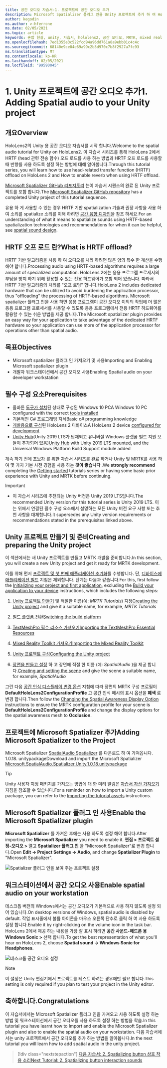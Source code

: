 ```yaml
---
title: 공간 오디오 자습서-1. 프로젝트에 공간 오디오 추가
description: Microsoft Spatializer 플러그 인을 Unity 프로젝트에 추가 하 여 HoloLens 2 HRTF 하드웨어 오프 로드에 액세스 합니다.
author: kegodin
ms.author: v-hferrone
ms.date: 02/05/2021
ms.topic: article
keywords: 혼합 현실, unity, 자습서, hololens2, 공간 오디오, MRTK, mixed reality toolkit, UWP, Windows 10, HRTF, head 관련 전송 함수, 반향, Microsoft Spatializer
ms.openlocfilehash: 7ed1355e3c522fcd94a96dd761a8a9ebb01c4c4c
ms.sourcegitcommit: 68140e9ce84e69a99c2b3d970c7b8f2927a7fc93
ms.translationtype: MT
ms.contentlocale: ko-KR
ms.lasthandoff: 02/05/2021
ms.locfileid: "99590045"
---
```

# <a name="1-adding-spatial-audio-to-your-unity-project"></a><span data-ttu-id="98af9-105">1. Unity 프로젝트에 공간 오디오 추가</span><span class="sxs-lookup"><span data-stu-id="98af9-105">1. Adding Spatial audio to your Unity project</span></span>

## <a name="overview"></a><span data-ttu-id="98af9-106">개요</span><span class="sxs-lookup"><span data-stu-id="98af9-106">Overview</span></span>

<span data-ttu-id="98af9-107">HoloLens2의 Unity 용 공간 오디오 자습서를 시작 합니다.</span><span class="sxs-lookup"><span data-stu-id="98af9-107">Welcome to the spatial audio tutorial for Unity on HoloLens2.</span></span> <span data-ttu-id="98af9-108">이 자습서 시리즈를 통해 HoloLens 2에서 HRTF (head 관련 전송 함수) 오프 로드를 사용 하는 방법과 HRTF 오프 로드를 사용할 때 반향를 사용 하도록 설정 하는 방법에 대해 알아봅니다.</span><span class="sxs-lookup"><span data-stu-id="98af9-108">Through this tutorial series, you will learn how to use head-related transfer function (HRTF) offload on HoloLens 2 and How to enable reverb when using HRTF offload.</span></span>

<span data-ttu-id="98af9-109">[Microsoft Spatializer GitHub 리포지토리](https://github.com/microsoft/spatialaudio-unity) 는이 자습서 시퀀스의 완료 된 Unity 프로젝트를 포함 합니다.</span><span class="sxs-lookup"><span data-stu-id="98af9-109">The [Microsoft Spatializer GitHub repository](https://github.com/microsoft/spatialaudio-unity) has a completed Unity project of this tutorial sequence.</span></span>

<span data-ttu-id="98af9-110">유용 하 게 사용할 수 있는 경우 HRTF 기반 spatialization 기술과 권장 사항을 사용 하 여 소리를 spatialize 소리를 이해 하려면 [공간 음향 디자인](/windows/mixed-reality/spatial-sound-design)을 참조 하세요.</span><span class="sxs-lookup"><span data-stu-id="98af9-110">For an understanding of what it means to spatialize sounds using HRTF-based spatialization technologies and recommendations for when it can be helpful, see [spatial sound design](/windows/mixed-reality/spatial-sound-design).</span></span>

## <a name="what-is-hrtf-offload"></a><span data-ttu-id="98af9-111">HRTF 오프 로드 란?</span><span class="sxs-lookup"><span data-stu-id="98af9-111">What is HRTF offload?</span></span>

<span data-ttu-id="98af9-112">HRTF 기반 알고리즘을 사용 하 여 오디오를 처리 하려면 많은 양의 특수 한 계산을 수행 해야 합니다.</span><span class="sxs-lookup"><span data-stu-id="98af9-112">Processing audio using HRTF-based algorithms requires a large amount of specialized computation.</span></span> <span data-ttu-id="98af9-113">HoloLens 2에는 응용 프로그램 프로세서의 부담을 방지 하기 위해 활용할 수 있는 전용 하드웨어가 포함 되어 있습니다. 따라서 HRTF 기반 알고리즘의 처리를 "오프 로딩" 합니다.</span><span class="sxs-lookup"><span data-stu-id="98af9-113">HoloLens 2 includes dedicated hardware that can be utilized to avoid burdening the application processor, thus "offloading" the processing of HRTF-based algorithms.</span></span>  <span data-ttu-id="98af9-114">Microsoft spatializer 플러그 인을 사용 하면 응용 프로그램이 공간 오디오 이외의 작업에 더 많은 응용 프로그램 프로세서를 사용할 수 있도록 응용 프로그램에서 전용 HRTF 하드웨어를 활용할 수 있는 쉬운 방법을 제공 합니다.</span><span class="sxs-lookup"><span data-stu-id="98af9-114">The Microsoft spatializer plugin provides an easy way for your application to take advantage of the dedicated HRTF hardware so your application can use more of the application processor for operations other than spatial audio.</span></span>

## <a name="objectives"></a><span data-ttu-id="98af9-115">목표</span><span class="sxs-lookup"><span data-stu-id="98af9-115">Objectives</span></span>

* <span data-ttu-id="98af9-116">Microsoft spatializer 플러그 인 가져오기 및 사용</span><span class="sxs-lookup"><span data-stu-id="98af9-116">Importing and Enabling Microsoft spatializer plugin</span></span>
* <span data-ttu-id="98af9-117">개발자 워크스테이션에서 공간 오디오 사용</span><span class="sxs-lookup"><span data-stu-id="98af9-117">Enabling Spatial audio on your developer workstation</span></span>

## <a name="prerequisites"></a><span data-ttu-id="98af9-118">필수 구성 요소</span><span class="sxs-lookup"><span data-stu-id="98af9-118">Prerequisites</span></span>

* <span data-ttu-id="98af9-119">올바른 [도구가 설치](../../install-the-tools.md)된 상태로 구성된 Windows 10 PC</span><span class="sxs-lookup"><span data-stu-id="98af9-119">A Windows 10 PC configured with the correct [tools installed](../../install-the-tools.md)</span></span>
* <span data-ttu-id="98af9-120">기본적인 C# 프로그래밍 지식</span><span class="sxs-lookup"><span data-stu-id="98af9-120">Basic c# programming knowledge</span></span>
* <span data-ttu-id="98af9-121">[개발용으로 구성](../../platform-capabilities-and-apis/using-visual-studio.md#enabling-developer-mode)된 HoloLens 2 디바이스</span><span class="sxs-lookup"><span data-stu-id="98af9-121">A HoloLens 2 device [configured for development](../../platform-capabilities-and-apis/using-visual-studio.md#enabling-developer-mode)</span></span>
* <span data-ttu-id="98af9-122"><a href="https://docs.unity3d.com/Manual/GettingStartedInstallingHub.html" target="_blank">Unity Hub</a>(Unity 2019 LTS가 탑재되고 유니버설 Windows 플랫폼 빌드 지원 모듈이 추가되어 있음)</span><span class="sxs-lookup"><span data-stu-id="98af9-122"><a href="https://docs.unity3d.com/Manual/GettingStartedInstallingHub.html" target="_blank">Unity Hub</a> with Unity 2019 LTS mounted, and the Universal Windows Platform Build Support module added</span></span>

<span data-ttu-id="98af9-123">계속 하기 전에 [초보자](mr-learning-base-01.md) 를 위한 자습서 시리즈를 완료 하거나 Unity 및 MRTK를 사용 하 여 몇 가지 기본 사전 경험을 사용 하는 **것이 좋습니다** .</span><span class="sxs-lookup"><span data-stu-id="98af9-123">We **strongly recommend** completing the [Getting started](mr-learning-base-01.md) tutorials series or having some basic prior experience with Unity and MRTK before continuing.</span></span>

> [!IMPORTANT]
>
> * <span data-ttu-id="98af9-124">이 자습서 시리즈에 추천되는 Unity 버전은 Unity 2019 LTS입니다.</span><span class="sxs-lookup"><span data-stu-id="98af9-124">The recommended Unity version for this tutorial series is Unity 2019 LTS.</span></span> <span data-ttu-id="98af9-125">이는 위에서 연결된 필수 구성 요소에서 설명하는 모든 Unity 버전 요구 사항 또는 추천 사항을 대체합니다.</span><span class="sxs-lookup"><span data-stu-id="98af9-125">It supersedes any Unity version requirements or recommendations stated in the prerequisites linked above.</span></span>

## <a name="creating-and-preparing-the-unity-project"></a><span data-ttu-id="98af9-126">Unity 프로젝트 만들기 및 준비</span><span class="sxs-lookup"><span data-stu-id="98af9-126">Creating and preparing the Unity project</span></span>

<span data-ttu-id="98af9-127">이 섹션에서는 새 Unity 프로젝트를 만들고 MRTK 개발을 준비합니다.</span><span class="sxs-lookup"><span data-stu-id="98af9-127">In this section, you will create a new Unity project and get it ready for MRTK development.</span></span>

<span data-ttu-id="98af9-128">이를 위해 먼저 [프로젝트 및 첫 번째 애플리케이션 초기화](mr-learning-base-02.md)를 수행합니다. 단, [디바이스에 애플리케이션 빌드](mr-learning-base-02.md#building-your-application-to-your-hololens-2) 지침은 제외합니다. 단계는 다음과 같습니다.</span><span class="sxs-lookup"><span data-stu-id="98af9-128">For this, first follow the [Initializing your project and first application](mr-learning-base-02.md), excluding the [Build your application to your device](mr-learning-base-02.md#building-your-application-to-your-hololens-2) instructions, which includes the following steps:</span></span>

1. <span data-ttu-id="98af9-129">[Unity 프로젝트 만들기](mr-learning-base-02.md#creating-the-unity-project) 및 적절한 이름(예: *MRTK Tutorials*) 지정</span><span class="sxs-lookup"><span data-stu-id="98af9-129">[Creating the Unity project](mr-learning-base-02.md#creating-the-unity-project) and give it a suitable name, for example, *MRTK Tutorials*</span></span>

1. [<span data-ttu-id="98af9-130">빌드 플랫폼 전환</span><span class="sxs-lookup"><span data-stu-id="98af9-130">Switching the build platform</span></span>](mr-learning-base-02.md#configuring-the-unity-project)

1. [<span data-ttu-id="98af9-131">TextMeshPro 필수 리소스 가져오기</span><span class="sxs-lookup"><span data-stu-id="98af9-131">Importing the TextMeshPro Essential Resources</span></span>](mr-learning-base-02.md#importing-the-textmeshpro-essential-resources)

1. [<span data-ttu-id="98af9-132">Mixed Reality Toolkit 가져오기</span><span class="sxs-lookup"><span data-stu-id="98af9-132">Importing the Mixed Reality Toolkit</span></span>](mr-learning-base-02.md#importing-the-mixed-reality-toolkit)

1. [<span data-ttu-id="98af9-133">Unity 프로젝트 구성</span><span class="sxs-lookup"><span data-stu-id="98af9-133">Configuring the Unity project</span></span>](mr-learning-base-02.md#configuring-the-unity-project)

1. <span data-ttu-id="98af9-134">[장면을 만들고 설정](mr-learning-base-02.md#creating-and-configuring-the-scene) 하 고 장면에 적절 한 이름 (예: *SpatialAudio* )을 제공 합니다.</span><span class="sxs-lookup"><span data-stu-id="98af9-134">[Creating and setting the scene](mr-learning-base-02.md#creating-and-configuring-the-scene) and give the scene a suitable name, for example, *SpatialAudio*</span></span>

<span data-ttu-id="98af9-135">그런 다음 [공간 인식 디스플레이 변경 옵션](mr-learning-base-03.md#changing-the-spatial-awareness-display-option) 지침에 따라 장면의 MRTK 구성 프로필이 **DefaultHoloLens2ConfigurationProfile** 고 공간 인식 메시의 표시 옵션을 **폐색** 로 변경 합니다.</span><span class="sxs-lookup"><span data-stu-id="98af9-135">Then follow the [Changing the Spatial Awareness Display Option](mr-learning-base-03.md#changing-the-spatial-awareness-display-option) instructions to ensure the MRTK configuration profile for your scene is **DefaultHoloLens2ConfigurationProfile** and change the display options for the spatial awareness mesh to **Occlusion**.</span></span>

## <a name="adding-microsoft-spatializer-to-the-project"></a><span data-ttu-id="98af9-136">프로젝트에 Microsoft Spatializer 추가</span><span class="sxs-lookup"><span data-stu-id="98af9-136">Adding Microsoft Spatializer to the Project</span></span>

<span data-ttu-id="98af9-137">Microsoft Spatializer <a href="https://github.com/microsoft/spatialaudio-unity/releases/download/v1.0.18/Microsoft.SpatialAudio.Spatializer.Unity.1.0.18.unitypackage" target="_blank">SpatialAudio Spatializer</a> 를 다운로드 하 여 가져옵니다. 1.0.18. unitypackage</span><span class="sxs-lookup"><span data-stu-id="98af9-137">Download and import the Microsoft Spatializer  <a href="https://github.com/microsoft/spatialaudio-unity/releases/download/v1.0.18/Microsoft.SpatialAudio.Spatializer.Unity.1.0.18.unitypackage" target="_blank">Microsoft.SpatialAudio.Spatializer.Unity.1.0.18.unitypackage </a></span></span>

>[!TIP]
> <span data-ttu-id="98af9-138">Unity 사용자 지정 패키지를 가져오는 방법에 대 한 미리 알림은 [자습서 자산 가져오기](mr-learning-base-04.md#importing-the-tutorial-assets) 지침을 참조할 수 있습니다.</span><span class="sxs-lookup"><span data-stu-id="98af9-138">For a reminder on how to import a Unity custom package, you can refer to the [Importing the tutorial assets](mr-learning-base-04.md#importing-the-tutorial-assets) instructions.</span></span>

## <a name="enable-the-microsoft-spatializer-plugin"></a><span data-ttu-id="98af9-139">Microsoft Spatializer 플러그 인 사용</span><span class="sxs-lookup"><span data-stu-id="98af9-139">Enable the Microsoft Spatializer plugin</span></span>

<span data-ttu-id="98af9-140">**Microsoft Spatializer** 를 가져온 후에는 사용 하도록 설정 해야 합니다.</span><span class="sxs-lookup"><span data-stu-id="98af9-140">After importing the **Microsoft Spatializer** you need to enable it.</span></span> <span data-ttu-id="98af9-141">**편집 > 프로젝트 설정-오디오 >** 열고 **Spatializer 플러그 인** 을 "Microsoft Spatializer"로 변경 합니다.</span><span class="sxs-lookup"><span data-stu-id="98af9-141">Open **Edit -> Project Settings -> Audio**, and change **Spatializer Plugin** to "Microsoft Spatializer".</span></span>

![Spatializer 플러그 인을 보여 주는 프로젝트 설정](images/spatial-audio/spatial-audio-01-section3-step1-1.png)

## <a name="enable-spatial-audio-on-your-workstation"></a><span data-ttu-id="98af9-143">워크스테이션에서 공간 오디오 사용</span><span class="sxs-lookup"><span data-stu-id="98af9-143">Enable spatial audio on your workstation</span></span>

<span data-ttu-id="98af9-144">데스크톱 버전의 Windows에서는 공간 오디오가 기본적으로 사용 하지 않도록 설정 되어 있습니다.</span><span class="sxs-lookup"><span data-stu-id="98af9-144">On desktop versions of Windows, spatial audio is disabled by default.</span></span> <span data-ttu-id="98af9-145">작업 표시줄에서 볼륨 아이콘을 마우스 오른쪽 단추로 클릭 하 여 사용 하도록 설정 합니다.</span><span class="sxs-lookup"><span data-stu-id="98af9-145">Enable it by right-clicking on the volume icon in the task bar.</span></span> <span data-ttu-id="98af9-146">HoloLens 2에서 제공 하는 내용을 가장 잘 표시 하려면 **공간 사운드-헤드폰 용 Windows Sonic >** 선택 합니다.</span><span class="sxs-lookup"><span data-stu-id="98af9-146">To get the best representation of what you'll hear on HoloLens 2, choose **Spatial sound -> Windows Sonic for Headphones**.</span></span>

![데스크톱 공간 오디오 설정](images/spatial-audio/spatial-audio-01-section4-step1-1.png)

> [!NOTE]
> <span data-ttu-id="98af9-148">이 설정은 Unity 편집기에서 프로젝트를 테스트 하려는 경우에만 필요 합니다.</span><span class="sxs-lookup"><span data-stu-id="98af9-148">This setting is only required if you plan to test your project in the Unity editor.</span></span>

## <a name="congratulations"></a><span data-ttu-id="98af9-149">축하합니다.</span><span class="sxs-lookup"><span data-stu-id="98af9-149">Congratulations</span></span>

<span data-ttu-id="98af9-150">이 자습서에서는 Microsoft Spatializer 플러그 인을 가져오고 사용 하도록 설정 하는 방법 및 워크스테이션에서 공간 오디오를 사용 하도록 설정 하는 방법을 학습.</span><span class="sxs-lookup"><span data-stu-id="98af9-150">In this tutorial you have learnt how to Import and enable the Microsoft Spatializer plugin and also to enable the spatial audio on your workstation.</span></span>
<span data-ttu-id="98af9-151">다음 자습서에서는 unity 프로젝트에서 공간 오디오를 추가 하는 방법을 알아봅니다.</span><span class="sxs-lookup"><span data-stu-id="98af9-151">In the next tutorial you will learn how to add spatial audio in the unity project.</span></span>

> [!div class="nextstepaction"]
> [<span data-ttu-id="98af9-152">다음 자습서: 2. Spatializing button 상호 작용 소리</span><span class="sxs-lookup"><span data-stu-id="98af9-152">Next Tutorial: 2. Spatializing button interaction sounds</span></span>](unity-spatial-audio-ch2.md)
